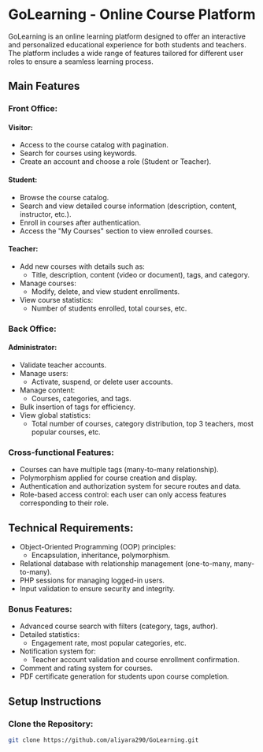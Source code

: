 # GoLearning - Online Course Platform

GoLearning is an online learning platform designed to offer an interactive and personalized educational experience for both students and teachers. The platform includes a wide range of features tailored for different user roles to ensure a seamless learning process.

## Main Features

### Front Office:

#### Visitor:
- Access to the course catalog with pagination.
- Search for courses using keywords.
- Create an account and choose a role (Student or Teacher).

#### Student:
- Browse the course catalog.
- Search and view detailed course information (description, content, instructor, etc.).
- Enroll in courses after authentication.
- Access the "My Courses" section to view enrolled courses.

#### Teacher:
- Add new courses with details such as:
  - Title, description, content (video or document), tags, and category.
- Manage courses:
  - Modify, delete, and view student enrollments.
- View course statistics:
  - Number of students enrolled, total courses, etc.

### Back Office:

#### Administrator:
- Validate teacher accounts.
- Manage users:
  - Activate, suspend, or delete user accounts.
- Manage content:
  - Courses, categories, and tags.
- Bulk insertion of tags for efficiency.
- View global statistics:
  - Total number of courses, category distribution, top 3 teachers, most popular courses, etc.

### Cross-functional Features:
- Courses can have multiple tags (many-to-many relationship).
- Polymorphism applied for course creation and display.
- Authentication and authorization system for secure routes and data.
- Role-based access control: each user can only access features corresponding to their role.

## Technical Requirements:
- Object-Oriented Programming (OOP) principles:
  - Encapsulation, inheritance, polymorphism.
- Relational database with relationship management (one-to-many, many-to-many).
- PHP sessions for managing logged-in users.
- Input validation to ensure security and integrity.

### Bonus Features:
- Advanced course search with filters (category, tags, author).
- Detailed statistics:
  - Engagement rate, most popular categories, etc.
- Notification system for:
  - Teacher account validation and course enrollment confirmation.
- Comment and rating system for courses.
- PDF certificate generation for students upon course completion.

## Setup Instructions

### Clone the Repository:
```bash
git clone https://github.com/aliyara290/GoLearning.git
